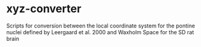 # xyz-converter
Scripts for conversion between the local coordinate system for the pontine nuclei defined by Leergaard et al. 2000 and Waxholm Space for the SD rat brain
